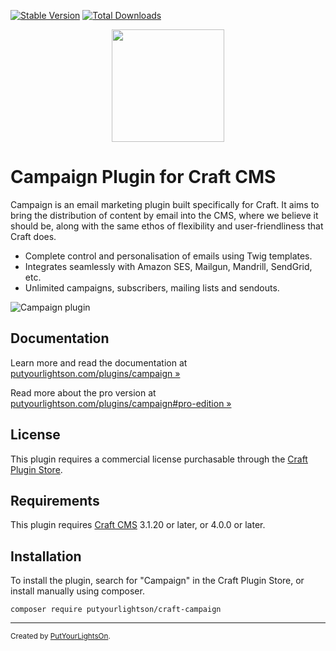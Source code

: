 [![Stable Version](https://img.shields.io/packagist/v/putyourlightson/craft-campaign?label=stable)]((https://packagist.org/packages/putyourlightson/craft-campaign))
[![Total Downloads](https://img.shields.io/packagist/dt/putyourlightson/craft-campaign)](https://packagist.org/packages/putyourlightson/craft-campaign)

<p align="center"><img width="180" src="https://putyourlightson.com/assets/logos/campaign-v2.svg"></p>

# Campaign Plugin for Craft CMS

Campaign is an email marketing plugin built specifically for Craft. It aims to bring the distribution of content by email into the CMS, where we believe it should be, along with the same ethos of flexibility and user-friendliness that Craft does.

- Complete control and personalisation of emails using Twig templates.
- Integrates seamlessly with Amazon SES, Mailgun, Mandrill, SendGrid, etc.
- Unlimited campaigns, subscribers, mailing lists and sendouts.

![Campaign plugin](https://putyourlightson.com/assets/images/plugins/campaign/campaign-edit-slideout.png)

## Documentation

Learn more and read the documentation at [putyourlightson.com/plugins/campaign »](https://putyourlightson.com/plugins/campaign)

Read more about the pro version at [putyourlightson.com/plugins/campaign#pro-edition »](https://putyourlightson.com/plugins/campaign#pro-edition)

## License

This plugin requires a commercial license purchasable through the [Craft Plugin Store](https://plugins.craftcms.com/campaign).

## Requirements

This plugin requires [Craft CMS](https://craftcms.com/) 3.1.20 or later, or 4.0.0 or later.

## Installation

To install the plugin, search for "Campaign" in the Craft Plugin Store, or install manually using composer.

```shell
composer require putyourlightson/craft-campaign
```

---

<small>Created by [PutYourLightsOn](https://putyourlightson.com/).</small>
